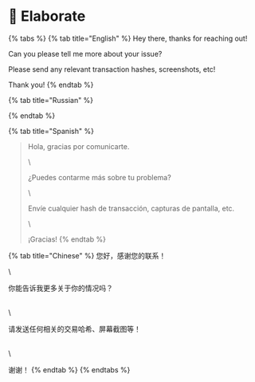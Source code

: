 # 🤔 Elaborate

{% tabs %}
{% tab title="English" %}
Hey there, thanks for reaching out!



Can you please tell me more about your issue?



Please send any relevant transaction hashes, screenshots, etc!



Thank you!
{% endtab %}

{% tab title="Russian" %}

{% endtab %}

{% tab title="Spanish" %}




> Hola, gracias por comunicarte.
>
> \
>
>
> ¿Puedes contarme más sobre tu problema?
>
> \
>
>
> Envíe cualquier hash de transacción, capturas de pantalla, etc.
>
> \
>
>
> ¡Gracias!
{% endtab %}

{% tab title="Chinese" %}
您好，感谢您的联系！



\


你能告诉我更多关于你的情况吗？

\
\


请发送任何相关的交易哈希、屏幕截图等！

\
\


谢谢！
{% endtab %}
{% endtabs %}
